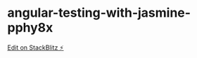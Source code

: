 # angular-testing-with-jasmine-pphy8x

[Edit on StackBlitz ⚡️](https://stackblitz.com/edit/angular-testing-with-jasmine-pphy8x)